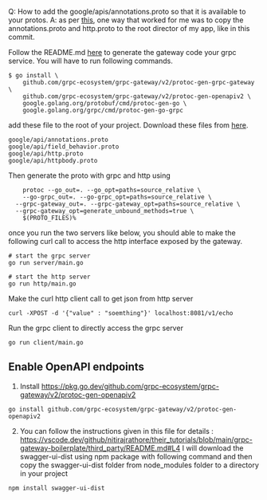 

Q: How to add the google/apis/annotations.proto so that it is available to your protos. 
A: as per [this](https://stackoverflow.com/questions/66168350/import-google-api-annotations-proto-was-not-found-or-had-errors-how-do-i-add), one way that worked for me was to copy the annotations.proto and http.proto to the root director of my app, like in this commit.

Follow the README.md [here](https://github.com/grpc-ecosystem/grpc-gateway) to generate the gateway code your grpc service.
You will have to run following commands.

```
$ go install \
    github.com/grpc-ecosystem/grpc-gateway/v2/protoc-gen-grpc-gateway \
    github.com/grpc-ecosystem/grpc-gateway/v2/protoc-gen-openapiv2 \
    google.golang.org/protobuf/cmd/protoc-gen-go \
    google.golang.org/grpc/cmd/protoc-gen-go-grpc

```
add these file to the root of your project. Download these files from [here](https://github.com/googleapis/googleapis/tree/master/google/api).

```
google/api/annotations.proto
google/api/field_behavior.proto
google/api/http.proto
google/api/httpbody.proto
```

Then generate the proto with grpc and http using
```
	protoc --go_out=. --go_opt=paths=source_relative \
	--go-grpc_out=. --go-grpc_opt=paths=source_relative \
  --grpc-gateway_out=. --grpc-gateway_opt=paths=source_relative \
  --grpc-gateway_opt=generate_unbound_methods=true \
	$(PROTO_FILES)%
```

once you run the two servers like below, you should able to make the following curl call to access the http interface exposed by the gateway.

```
# start the grpc server
go run server/main.go

# start the http server
go run http/main.go
```

Make the curl http client call to get json from http server
```
curl -XPOST -d '{"value" : "soemthing"}' localhost:8081/v1/echo
```

Run the grpc client to directly access the grpc server
```
go run client/main.go
```

## Enable OpenAPI endpoints

1. Install https://pkg.go.dev/github.com/grpc-ecosystem/grpc-gateway/v2/protoc-gen-openapiv2 
```
go install github.com/grpc-ecosystem/grpc-gateway/v2/protoc-gen-openapiv2
```
2. You can follow the instructions given in this file for details : https://vscode.dev/github/nitirajrathore/their_tutorials/blob/main/grpc-gateway-boilerplate/third_party/README.md#L4
I will download the swagger-ui-dist using npm package with following command and then copy the swagger-ui-dist folder from node_modules folder to a directory in your project

```
npm install swagger-ui-dist
```
